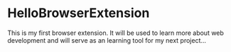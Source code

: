 # HelloBrowserExtension

This is my first browser extension.  It will be used to learn more about web development and will serve as an learning tool for my next project...